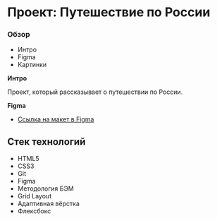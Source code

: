# Проект: Путешествие по России

### Обзор
* Интро
* Figma
* Картинки

**Интро**

Проект, который рассказывает о путешествии по России.

**Figma**

* [Ссылка на макет в Figma](https://www.figma.com/file/5S2WSbEFL6awjVWJ0NWL8Q/Sprint-3_-Russia-_-desktop-mobile?node-id=28503%3A0)

## Стек технологий
* HTML5
* CSS3
* Git
* Figma
* Методология БЭМ
* Grid Layout
* Адаптивная вёрстка
* Флексбокс
